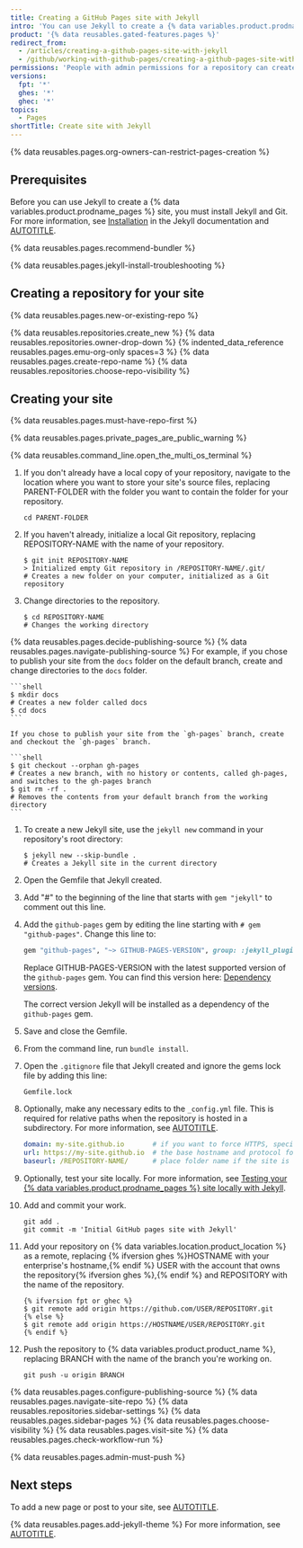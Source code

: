 ```yaml
---
title: Creating a GitHub Pages site with Jekyll
intro: 'You can use Jekyll to create a {% data variables.product.prodname_pages %} site in a new or existing repository.'
product: '{% data reusables.gated-features.pages %}'
redirect_from:
  - /articles/creating-a-github-pages-site-with-jekyll
  - /github/working-with-github-pages/creating-a-github-pages-site-with-jekyll
permissions: 'People with admin permissions for a repository can create a {% data variables.product.prodname_pages %} site with Jekyll.'
versions:
  fpt: '*'
  ghes: '*'
  ghec: '*'
topics:
  - Pages
shortTitle: Create site with Jekyll
---
```


{% data reusables.pages.org-owners-can-restrict-pages-creation %}

## Prerequisites

Before you can use Jekyll to create a {% data variables.product.prodname_pages %} site, you must install Jekyll and Git. For more information, see [Installation](https://jekyllrb.com/docs/installation/) in the Jekyll documentation and [AUTOTITLE](/get-started/getting-started-with-git/set-up-git).

{% data reusables.pages.recommend-bundler %}

{% data reusables.pages.jekyll-install-troubleshooting %}

## Creating a repository for your site

{% data reusables.pages.new-or-existing-repo %}

{% data reusables.repositories.create_new %}
{% data reusables.repositories.owner-drop-down %}
{% indented_data_reference reusables.pages.emu-org-only spaces=3 %}
{% data reusables.pages.create-repo-name %}
{% data reusables.repositories.choose-repo-visibility %}

## Creating your site

{% data reusables.pages.must-have-repo-first %}

{% data reusables.pages.private_pages_are_public_warning %}

{% data reusables.command_line.open_the_multi_os_terminal %}
1. If you don't already have a local copy of your repository, navigate to the location where you want to store your site's source files, replacing PARENT-FOLDER with the folder you want to contain the folder for your repository.

   ```shell
   cd PARENT-FOLDER
   ```

1. If you haven't already, initialize a local Git repository, replacing REPOSITORY-NAME with the name of your repository.

   ```shell
   $ git init REPOSITORY-NAME
   > Initialized empty Git repository in /REPOSITORY-NAME/.git/
   # Creates a new folder on your computer, initialized as a Git repository
   ```

1. Change directories to the repository.

   ```shell
   $ cd REPOSITORY-NAME
   # Changes the working directory
   ```

{% data reusables.pages.decide-publishing-source %}
{% data reusables.pages.navigate-publishing-source %}
  For example, if you chose to publish your site from the `docs` folder on the default branch, create and change directories to the `docs` folder.

    ```shell
    $ mkdir docs
    # Creates a new folder called docs
    $ cd docs
    ```

    If you chose to publish your site from the `gh-pages` branch, create and checkout the `gh-pages` branch.

    ```shell
    $ git checkout --orphan gh-pages
    # Creates a new branch, with no history or contents, called gh-pages, and switches to the gh-pages branch
    $ git rm -rf .
    # Removes the contents from your default branch from the working directory
    ```

1. To create a new Jekyll site, use the `jekyll new` command in your repository's root directory:

   ```shell
   $ jekyll new --skip-bundle .
   # Creates a Jekyll site in the current directory
   ```

1. Open the Gemfile that Jekyll created.
1. Add "#" to the beginning of the line that starts with `gem "jekyll"` to comment out this line.
1. Add the `github-pages` gem by editing the line starting with `# gem "github-pages"`. Change this line to:

   ```ruby
   gem "github-pages", "~> GITHUB-PAGES-VERSION", group: :jekyll_plugins
   ```

   Replace GITHUB-PAGES-VERSION with the latest supported version of the `github-pages` gem. You can find this version here: [Dependency versions](https://pages.github.com/versions/).

   The correct version Jekyll will be installed as a dependency of the `github-pages` gem.
1. Save and close the Gemfile.
1. From the command line, run `bundle install`.
1. Open the `.gitignore` file that Jekyll created and ignore the gems lock file by adding this line:

   ```shell
   Gemfile.lock
   ```

1. Optionally, make any necessary edits to the `_config.yml` file. This is required for relative paths when the repository is hosted in a subdirectory. For more information, see [AUTOTITLE](/get-started/using-git/splitting-a-subfolder-out-into-a-new-repository).

   ```yaml
   domain: my-site.github.io       # if you want to force HTTPS, specify the domain without the http at the start, e.g. example.com
   url: https://my-site.github.io  # the base hostname and protocol for your site, e.g. http://example.com
   baseurl: /REPOSITORY-NAME/      # place folder name if the site is served in a subfolder
   ```

1. Optionally, test your site locally. For more information, see [Testing your {% data variables.product.prodname_pages %} site locally with Jekyll](/articles/testing-your-github-pages-site-locally-with-jekyll).
1. Add and commit your work.

   ```shell
   git add .
   git commit -m 'Initial GitHub pages site with Jekyll'
   ```

1. Add your repository on {% data variables.location.product_location %} as a remote, replacing {% ifversion ghes %}HOSTNAME with your enterprise's hostname,{% endif %} USER with the account that owns the repository{% ifversion ghes %},{% endif %} and REPOSITORY with the name of the repository.

   ```shell
   {% ifversion fpt or ghec %}
   $ git remote add origin https://github.com/USER/REPOSITORY.git
   {% else %}
   $ git remote add origin https://HOSTNAME/USER/REPOSITORY.git
   {% endif %}
   ```

1. Push the repository to {% data variables.product.product_name %}, replacing BRANCH with the name of the branch you're working on.

   ```shell
   git push -u origin BRANCH
   ```

{% data reusables.pages.configure-publishing-source %}
{% data reusables.pages.navigate-site-repo %}
{% data reusables.repositories.sidebar-settings %}
{% data reusables.pages.sidebar-pages %}
{% data reusables.pages.choose-visibility %}
{% data reusables.pages.visit-site %}
{% data reusables.pages.check-workflow-run %}

{% data reusables.pages.admin-must-push %}

## Next steps

To add a new page or post to your site, see [AUTOTITLE](/pages/setting-up-a-github-pages-site-with-jekyll/adding-content-to-your-github-pages-site-using-jekyll).

{% data reusables.pages.add-jekyll-theme %} For more information, see [AUTOTITLE](/pages/setting-up-a-github-pages-site-with-jekyll/adding-a-theme-to-your-github-pages-site-using-jekyll).

